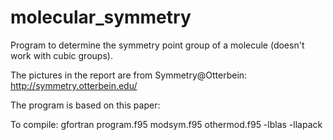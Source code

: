 # molecular_symmetry
Program to determine the symmetry point group of a molecule (doesn't work with cubic groups).

The pictures in the report are from Symmetry@Otterbein: http://symmetry.otterbein.edu/

The program is based on this paper:

To compile: gfortran program.f95 modsym.f95 othermod.f95 -lblas -llapack
